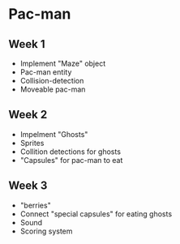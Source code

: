Pac-man
=======

Week 1
------

* Implement "Maze" object
* Pac-man entity
* Collision-detection
* Moveable pac-man

Week 2
------

* Impelment "Ghosts"
* Sprites
* Collition detections for ghosts
* "Capsules" for pac-man to eat

Week 3
------

* "berries"
* Connect "special capsules" for eating ghosts
* Sound
* Scoring system
